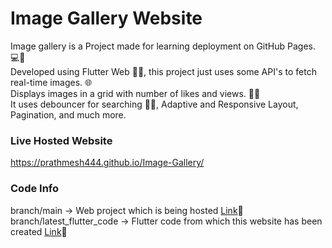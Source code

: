 # Image Gallery Website
Image gallery is a Project made for learning deployment on GitHub Pages. 💻📄<br>
Developed using Flutter Web 👨‍💻, this project just uses some API's to fetch real-time images. 🌐<br>
Displays images in a grid with number of likes and views. 📸💟<br>
It uses debouncer for searching 🕵️‍♂, Adaptive and Responsive Layout, Pagination, and much more. 


### Live Hosted Website
https://prathmesh444.github.io/Image-Gallery/

### Code Info
branch/main -> Web project which is being hosted  [Link](https://github.com/prathmesh444/Image-Gallery)🔗<br>
branch/latest_flutter_code -> Flutter code from which this website has been created [Link](https://github.com/prathmesh444/Image-Gallery/tree/latest-flutter-code)🔗



